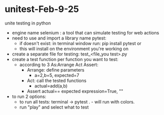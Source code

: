 # unitest-Feb-9-25
unite testing in python
* engine name selenium : a tool that can simulate testing for web actions
* need to use and import a library name pytest:
  * if doesn't exist: in terminal window run: pip install pytest or 
  * this will install on the environment you're working on
* create a separate file for testing: test_<file_you test>.py
* create a test function per function you want to test:
  * according to 3 As:Arrange Act Assert:
    * Arrange: define parameters
      * a=2,b=5, expected=7
    * Act: call the tested functions
      * actual=add(a,b)
    * Assert actual== expected expression=True, "<message for true>"
* to run 2 options:
  * to run all tests: terminal -> pytest . - will run with colors.
  * run "play" and select what to test

## 
  